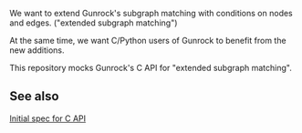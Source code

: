 We want to extend Gunrock's subgraph matching with conditions on nodes and edges. ("extended subgraph matching")

At the same time, we want C/Python users of Gunrock to benefit from the new additions.

This repository mocks Gunrock's C API for "extended subgraph matching".

## See also

[Initial spec for C API](https://docs.google.com/document/d/1KeFZhwP1c3C3LEY0OMgVaQNlFyMcK0y-mKS8KsqvV2w/edit?userstoinvite=mosama%40ucdavis.edu&ts=5e25ecc1&actionButton=1)
